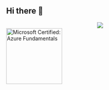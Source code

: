 ## Hi there 👋

<div align="center">
  <img src="https://github.com/oka1313/oka1313/assets/101691440/92118a53-c5b6-40bc-b130-bf8c398d7b51" />
</div>

<div>
  <a href="https://www.credly.com/badges/64fd70c8-bca0-4650-99c9-922a1ea4e577/public_url" target="_blank">
    <img src="https://images.credly.com/size/220x220/images/be83ac73-937b-4491-8214-3da0f41a5857/azure-fundamentals-600x600.png" alt="Microsoft Certified: Azure Fundamentals" width="150">
  </a>
</div>
